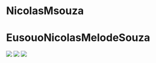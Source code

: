 # NicolasMsouza

# EusouoNicolasMelodeSouza

![](https://media1.tenor.com/m/Ry6uQkS4b4gAAAAC/nanami-jujutsu-kaisen.gif)
![](https://media1.tenor.com/m/sP7W-JvaVdkAAAAC/kugisaki-nobara-fushiguro-megumi.gif)
![](https://media1.tenor.com/m/bR3Ns509S_4AAAAC/sakamoto-days-nagumo.gif)

